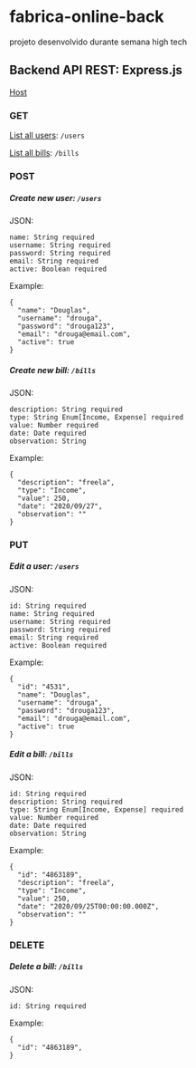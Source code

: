 # fabrica-online-back
projeto desenvolvido durante semana high tech

## Backend API REST: Express.js
[Host](https://fabricaonline.herokuapp.com)

### GET

[List all users](https://fabricaonline.herokuapp.com/users): `/users`

[List all bills](https://fabricaonline.herokuapp.com/bills): `/bills`

### POST

##### Create new user: `/users`

JSON:
```
name: String required
username: String required
password: String required
email: String required
active: Boolean required
```

Example:
```
{
  "name": "Douglas",
  "username": "drouga",
  "password": "drouga123",
  "email": "drouga@email.com",
  "active": true
}
```

##### Create new bill: `/bills`

JSON:
```
description: String required
type: String Enum[Income, Expense] required
value: Number required
date: Date required
observation: String
```

Example:
```
{
  "description": "freela",
  "type": "Income",
  "value": 250,
  "date": "2020/09/27",
  "observation": ""
}
```

### PUT

##### Edit a user: `/users`

JSON:
```
id: String required
name: String required
username: String required
password: String required
email: String required
active: Boolean required
```

Example:
```
{
  "id": "4531",
  "name": "Douglas",
  "username": "drouga",
  "password": "drouga123",
  "email": "drouga@email.com",
  "active": true
}
```

##### Edit a bill: `/bills`

JSON:
```
id: String required
description: String required
type: String Enum[Income, Expense] required
value: Number required
date: Date required
observation: String
```

Example:
```
{
  "id": "4863189",
  "description": "freela",
  "type": "Income",
  "value": 250,
  "date": "2020/09/25T00:00:00.000Z",
  "observation": ""
}
```

### DELETE

##### Delete a bill: `/bills`

JSON:
```
id: String required
```

Example:
```
{
  "id": "4863189",
}
```
